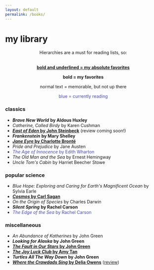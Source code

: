 ```yaml
---
layout: default
permalink: /books/
---
```

# my library 

<div style="text-align:center">

Hierarchies are a must for reading lists, so: <br/><br/>

<span style="font-weight: bold; text-decoration: underline">bold and underlined = my absolute favorites</span> <br/>

<span style="font-weight: bold">bold = my favorites</span> <br/>

normal text = memorable, but not up there <br/>

<span style="color:#4a4aa8">blue = currently reading</span> <br/>

</div>

### classics

- ***Brave New World*** **by Aldous Huxley**
- *Catherine, Called Birdy* by Karen Cushman
- <span style="font-weight: bold; text-decoration: underline">*East of Eden* by John Steinbeck</span> (review coming soon!)
- ***Frankenstein*** **by Mary Shelley**
- <span style="font-weight: bold; text-decoration:underline">*Jane Eyre* by Charlotte Brontë</span>
- *Pride and Prejudice* by Jane Austen
- <span style="color:#4a4aa8">*The Age of Innocence* by Edith Wharton</span>
- *The Old Man and the Sea* by Ernest Hemingway
- *Uncle Tom's Cabin* by Harriet Beecher Stowe

### popular science

- *Blue Hope: Exploring and Caring for Earth's Magnificent Ocean* by Sylvia Earle
- <span style="font-weight: bold; text-decoration: underline">*Cosmos* by Carl Sagan</span>
- *On the Origin of Species* by Charles Darwin
- ***Silent Spring*** **by Rachel Carson**
- <span style="color:#4a4aa8">*The Edge of the Sea* by Rachel Carson</span>

### miscellaneous

- *An Abundance of Katherines* by John Green
- ***Looking for Alaska*** **by John Green**
- <span style="font-weight: bold; text-decoration: underline">*The Fault in Our Stars* by John Green</span>
- <span style="font-weight: bold; text-decoration: underline">*The Joy Luck Club* by Amy Tan</span>
- ***Turtles All The Way Down*** **by John Green**
- <span style="font-weight: bold; text-decoration: underline">*Where the Crawdads Sing* by Delia Owens</span> ([review](https://leucinemymind.github.io/2025/07/15/wtcds.html))